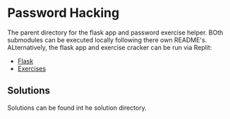 # Password Hacking

The parent directory for the flask app and password exercise helper.
BOth submodules can be executed locally following there own README's.
ALternatively, the flask app and exercise cracker can be run via Replit:
* [Flask](https://replit.com/@ppratt1/password-flask-app)
* [Exercises](https://replit.com/@ppratt1/password-exercise-helper)

## Solutions
Solutions can be found int he solution directory.